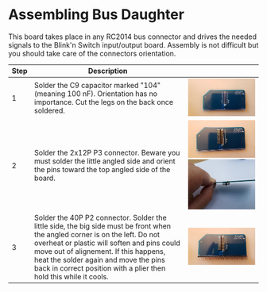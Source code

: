 # Assembling Bus Daughter<A id="a20"></A>

This board takes place in any RC2014 bus connector and drives the needed signals to the Blink'n Switch
input/output board. Assembly is not difficult but you should take care of the connectors orientation.

| Step  | Description                                                        |                                                              |
| ----- | -------------------------------------------------------------------- | ------------------------------------------------------------ |
| 1     | Solder the C9 capacitor marked "104" (meaning 100 nF). Orientation has no importance. Cut the legs on the back once soldered.  | <img src="Pictures/016-capa.jpg" alt="Soldered capacitor" style="zoom: 60%;" /> |
| 2     | Solder the 2x12P P3 connector. Beware you must solder the little angled side and orient the pins toward the top angled side of the board. | <img src="Pictures/017A.jpg" alt="Connector soldering" style="zoom: 60%;" /><img src="Pictures/017B.jpg" alt="Side view" style="zoom: 60%;" /> |
| 3     | Solder the 40P P2 connector. Solder the little side, the big side must be front when the angled corner is on the left. Do not overheat or plastic will soften and pins could move out of alignement. If this happens, heat the solder again and move the pins back in correct position with a plier then hold this while it cools. | <img src="Pictures/018.jpg" alt="Soldered connector" style="zoom:60%;" /> |
